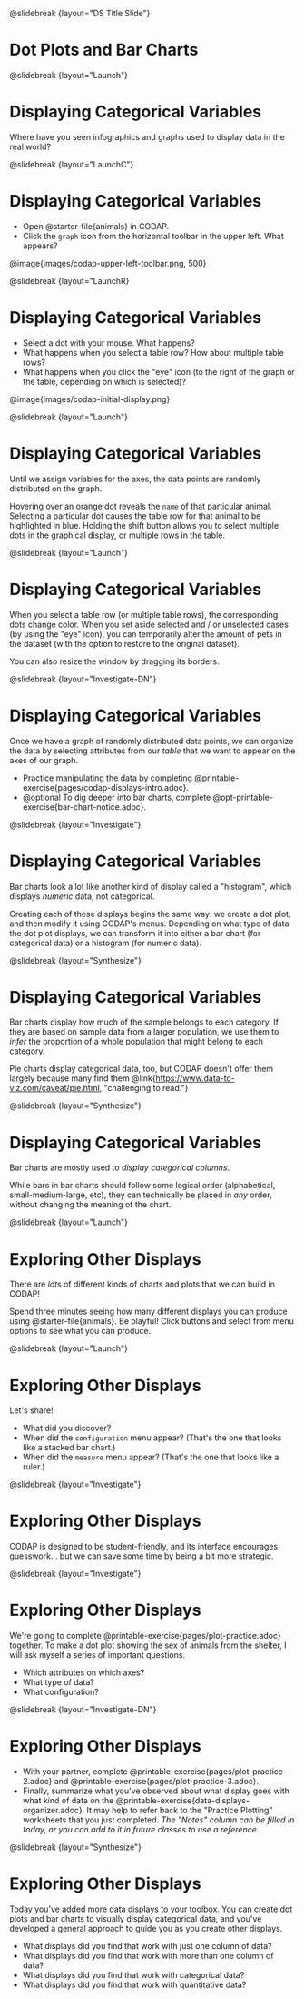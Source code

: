 @slidebreak
{layout="DS Title Slide"}  
# Dot Plots and Bar Charts  

<!--
To learn more about how to use PearDeck, and how to view the embedded links on these slides without going into present mode visit https://help.peardeck.com/en
-->

@slidebreak
{layout="Launch"}
# Displaying Categorical Variables

Where have you seen infographics and graphs used to display data in the real world?

<!--
    Solicit student responses, and then share with them that today's lesson is all about producing displays in CODAP. Explain that, as a class, you'll walk through some of the basic mechanics of creating a display - and then students will have the opportunity to independently create and explore displays in CODAP.
-->

@slidebreak
{layout="LaunchC"}
# Displaying Categorical Variables

- Open  @starter-file{animals} in CODAP.
- Click the `graph` icon from the horizontal toolbar in the upper left. What appears?

@image{images/codap-upper-left-toolbar.png, 500}

@slidebreak
{layout="LaunchR}
# Displaying Categorical Variables

- Select a dot with your mouse. What happens?
- What happens when you select a table row? How about multiple table rows?
- What happens when you click the "eye" icon (to the right of the graph or the table, depending on which is selected)?


<!--
If students report that a blank graph appears (rather than a scatter plot), prompt them to whitelist CODAP on their ad-blocker. Ad-blockers do seem to inhibit some of the functionality of CODAP (which will fortunately never advertise to users!).

- Select a dot with your mouse. What happens?
** _The dot turns blue, and the corresponding row in the table is highlighted._
- What happens when you select a table row? How about multiple table rows?
** _The corresponding dot(s) turn blue._
- What happens when you click the "eye" icon (to the right of the graph or the table, depending on which is selected)?
** _A menu appears._

-->

@image{images/codap-initial-display.png}


@slidebreak
{layout="Launch"}
# Displaying Categorical Variables

Until we assign variables for the axes, the data points are randomly distributed on the graph. 

Hovering over an orange dot reveals the `name` of that particular animal. Selecting a particular dot causes the table row for that animal to be highlighted in blue. Holding the shift button allows you to select multiple dots in the graphical display, or multiple rows in the table.



@slidebreak
{layout="Launch"}
# Displaying Categorical Variables

When you select a table row (or multiple table rows), the corresponding dots change color. When you set aside selected and / or unselected cases (by using the "eye" icon), you can temporarily alter the amount of pets in the dataset (with the option to restore to the original dataset).

You can also resize the window by dragging its borders.

@slidebreak
{layout="Investigate-DN"}
# Displaying Categorical Variables

Once we have a graph of randomly distributed data points, we can organize the data by selecting attributes from our _table_ that we want to appear on the axes of our graph.

- Practice manipulating the data by completing @printable-exercise{pages/codap-displays-intro.adoc}.
- @optional To dig deeper into bar charts, complete @opt-printable-exercise{bar-chart-notice.adoc}.

<!--
Remind students that categorical data is used to classify, rather than to measure. Only when data is being treated categorically will students be invited to fuse data points to create a bar chart. Quantitative (or numeric) data must measure or compare; it is subject to the laws of arithmetic.

When students make a display of the `sex` of the animals, they will see that some animals are male, some are female and some are hermaphrodites. We use the descriptor _sex_ rather than _gender_ because sex refers to biology, whereas gender refers to identity. Hermaphrodite is the biological term for animals that carry eggs & produce sperm (nearly 1/3 of the non-insect animal species on the planet!). Plants that produce pollen & ovules are also hermaphrodites. While the term was previously used by the medical community to describe intersex people or people who identify as transgender or gender non-binary, it is not biologically accurate. Humans are not able to produce both viable eggs and sperm, so "hermaphrodite" is no longer considered an acceptable term to apply to people.

-->

@slidebreak
{layout="Investigate"}
# Displaying Categorical Variables

Bar charts look a lot like another kind of display called a "histogram", which displays _numeric_ data, not categorical. 

Creating each of these displays begins the same way: we create a dot plot, and then modify it using CODAP's menus. Depending on what type of data the dot plot displays, we can transform it into either a bar chart (for categorical data) or a histogram (for numeric data).

@slidebreak
{layout="Synthesize"}
# Displaying Categorical Variables

Bar charts display how much of the sample belongs to each category. If they are based on sample data from a larger population, we use them to _infer_ the proportion of a whole population that might belong to each category.

Pie charts display categorical data, too, but CODAP doesn't offer them largely because many find them @link{https://www.data-to-viz.com/caveat/pie.html, "challenging to read."}

@slidebreak
{layout="Synthesize"}
# Displaying Categorical Variables

Bar charts are mostly used to _display categorical columns_.

While bars in bar charts should follow some logical order (alphabetical, small-medium-large, etc), they can technically be placed in _any_ order, without changing the meaning of the chart.

<!--
Infographics are a powerful tool for communicating information, especially when made by people who actually understand how to connect visuals to data in meaningful ways. @opt-project{infographics.adoc, infographic-rubric.adoc} is an opportunity for students to become more flexible math thinkers while tapping into their creativity. This project can be made on the computer or with pencil and paper. There's also an @link{pages/infographic-rubric.html, Infographics Rubric} to highlight for you and your students what an excellent infographic includes.
-->

@slidebreak
{layout="Launch"}
# Exploring Other Displays

There are _lots_ of different kinds of charts and plots that we can build in CODAP! 

Spend three minutes seeing how many different displays you can produce using @starter-file{animals}. Be playful! Click buttons and select from menu options to see what you can produce. 

<!-- 
If students need a bit of encouraging, you might prod them to make histograms and scatterplots!)
-->

@slidebreak
{layout="Launch"}
# Exploring Other Displays

Let's share!

* What did you discover?
* When did the `configuration` menu appear? (That's the one that looks like a stacked bar chart.)
* When did the `measure` menu appear? (That's the one that looks like a ruler.)

<!--
- The configuration menu appears when there is another possible configuration of the data. For instance, when dots can be fused into bars - we see this menu.
- The measure menu appears when there is an opportunity to change what is shown *along with the points* (that is, on the same display as a dot plot or scatterplot) - for instance, connecting lines or calculating the count. Histograms and boxplots appear alongside an existing display, so they appear are on the `measure` menu._
-->

@slidebreak
{layout="Investigate"}
# Exploring Other Displays

CODAP is designed to be student-friendly, and its interface encourages guesswork... but we can save some time by being a bit more strategic.

@slidebreak
{layout="Investigate"}
# Exploring Other Displays

We're going to complete @printable-exercise{pages/plot-practice.adoc} together. To make a dot plot showing the sex of animals from the shelter, I will ask myself a series of important questions.

* Which attributes on which axes?
* What type of data?
* What configuration?

<!--
* Which attributes on which axes? _Sex belongs on the either axis._
* What type of data? _Male, female, and hermaphrodite are all categories. The bar chart will display categorical data._
** _CODAP initially creates a dot plot of the data, so no special configuration is needed._

Focus on supporting students in learning how to pose productive questions when looking at data. Invite students to repeat the process you just modeled as they create a bar chart (Q2 on the same page) that shows the species of animals from the shelter.

It might sound like this:
- Which *Column / Attribtue* on which axes?
** _Species belongs on either axis._
- What *Type of Data*?
** Cat, dog, etc. are all categories. The chart will display categorical data.
- What configuration?
** _We need to fuse the dots into bars._
-->

@slidebreak
{layout="Investigate-DN"}
# Exploring Other Displays

- With your partner, complete @printable-exercise{pages/plot-practice-2.adoc} and @printable-exercise{pages/plot-practice-3.adoc}.
- Finally, summarize what you've observed about what display goes with what kind of data on the @printable-exercise{data-displays-organizer.adoc}. It may help to refer back to the "Practice Plotting" worksheets that you just completed. *The "Notes" column can be filled in today, or you can add to it in future classes to use a reference.*

<!--
There are _many_ possible misconceptions about displays that students may encounter here. *But that's ok!* Understanding all those other plots is _not_ a learning goal for this lesson. Rather, the goal at this stage is to have them build familiarity and confidence with the CODAP tool and how it makes data displays.
-->

@slidebreak
{layout="Synthesize"}
# Exploring Other Displays

Today you’ve added more data displays to your toolbox. You can create dot plots and bar charts to visually display categorical data, and you've developed a general approach to guide you as you create other displays.

- What displays did you find that work with just one column of data?
- What displays did you find that work with more than one column of data?
- What displays did you find that work with categorical data?
- What displays did you find that work with quantitative data?



<!--
- What displays did you find that work with just one column of data?
** _dot plots, bar charts, histograms and box plots_
- What displays did you find that work with more than one column of data?
** _scatter plots and lr-plots_
- What displays did you find that work with categorical data?
** _dot plots and bar charts_
- What displays did you find that work with quantitative data?
** _histograms, box plots, scatterplots, and lr-plots_
-->


